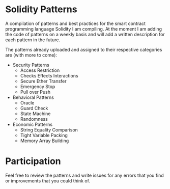 # Solidity Patterns
A compilation of patterns and best practices for the smart contract programming language Solidity I am compiling. At the moment I am adding the code of patterns on a weekly basis and will add a written description for each pattern in the future.

The patterns already uploaded and assigned to their respective categories are (with more to come):
* Security Patterns
  * Access Restriction
  * Checks Effects Interactions
  * Secure Ether Transfer
  * Emergency Stop
  * Pull over Push
* Behavioral Patterns
  * Oracle
  * Guard Check
  * State Machine
  * Randomness
* Economic Patterns
  * String Equality Comparison
  * Tight Variable Packing
  * Memory Array Building

# Participation
Feel free to review the patterns and write issues for any errors that you find or improvements that you could think of.
